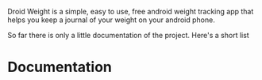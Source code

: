 Droid Weight is a simple, easy to use, free android weight tracking app that helps you keep a journal of your weight on your android phone.

So far there is only a little documentation of the project. Here's a short list

# Documentation #

